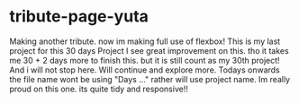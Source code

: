 # tribute-page-yuta
Making another tribute. now im making full use of flexbox!
This is my last project for this 30 days Project
I see great improvement on this.
tho it takes me 30 + 2 days more to finish this. but it is still count as my 30th project!
And i will not stop here. Will continue and explore more.
Todays onwards the file name wont be using "Days ..." rather will use project name.
Im really proud on this one. its quite tidy and responsive!!
